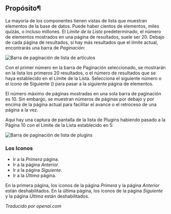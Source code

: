 <!-- Filename: Help6.x:List_Pagination  / Display title: Pagination de la liste -->

## Propósito¶

La mayoría de los componentes tienen vistas de lista que muestran elementos de la base de datos. Puede haber cientos de elementos, miles quizás, o incluso millones. El *Límite de la Lista* predeterminado, el número de elementos mostrados en una página de resultados, suele ser 20. Debajo de cada página de resultados, si hay más resultados que el límite actual, encontrarás una barra de *Paginación*:

![Barra de paginación de lista de artículos](../../../es/images/common-elements/articles-list-pagination-bar.png)

Con el primer número en la barra de Paginación seleccionado, se mostrarán en la lista los primeros 20 resultados, o el número de resultados que se haya establecido en el Límite de la Lista. Selecciona el siguiente número o el ícono de Siguiente (<span class="icon-angle-right"></span>) para pasar a la siguiente página de elementos.

El número máximo de páginas mostradas en una sola barra de paginación es 10. Sin embargo, se muestran números de páginas por debajo y por encima de la página actual para facilitar el avance o el retroceso de una página a la vez.

Aquí hay una captura de pantalla de la lista de Plugins habiendo pasado a la Página 10 con el Límite de la Lista establecido en 5:

![Barra de paginación de lista de plugins](../../../es/images/common-elements/plugins-list-pagination-bar.png)

### Los Iconos

* <span class="icon-angle-double-left"></span> Ir a la *Primera* página.
* <span class="icon-angle-left"></span> Ir a la página *Anterior*.
* <span class="icon-angle-right"></span> Ir a la página *Siguiente*.
* <span class="icon-angle-double-right"></span> Ir a la *Última* página.

En la primera página, los iconos de la página *Primera* y la página *Anterior* están deshabilitados. En la última página, los iconos de la página *Siguiente* y la página *Última* están deshabilitados.

*Traducido por openai.com*

